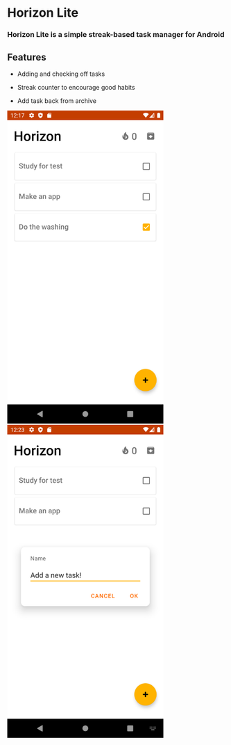 # Horizon Lite 
### Horizon Lite is a simple streak-based task manager for Android

## Features
- Adding and checking off tasks

- Streak counter to encourage good habits

- Add task back from archive


<p float="left">
  <img src="readmeImages/main_activity.png"  width="360" height="720">
  <img src="readmeImages/adding.png"  width="360" height="720">
 </p>
